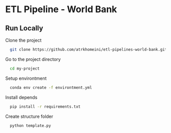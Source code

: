 # ETL Pipeline - World Bank

## Run Locally

Clone the project

```bash
  git clone https://github.com/atrkhomeini/etl-pipelines-world-bank.git
```

Go to the project directory

```bash
  cd my-project
```

Setup environtment

```bash
  conda env create -f environtment.yml
```

Install depends

```bash
  pip install -r requirements.txt
```

Create structure folder

```bash
  python template.py
```